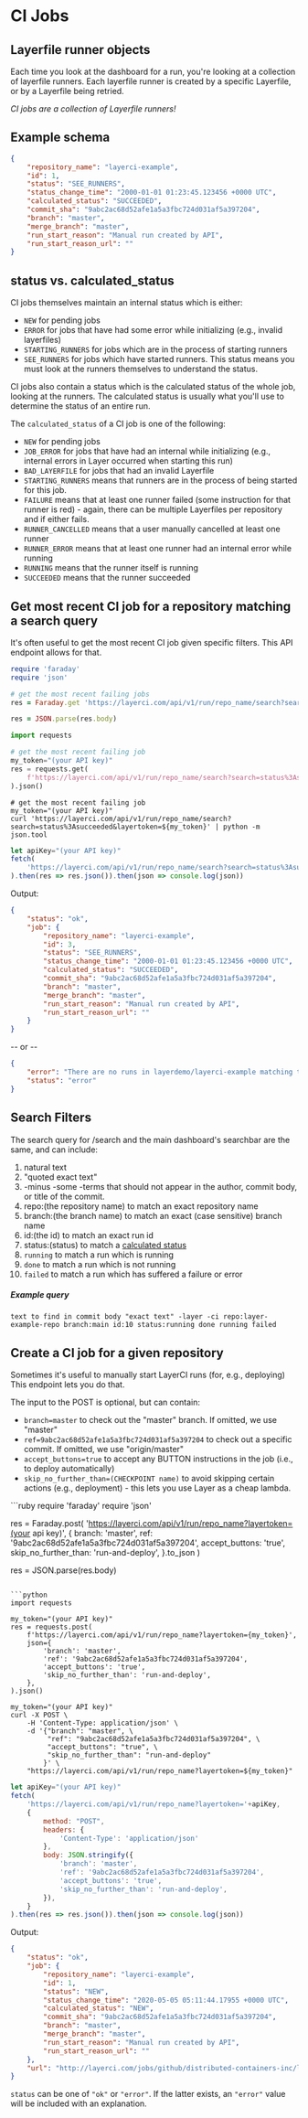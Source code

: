 # CI Jobs

## Layerfile runner objects
Each time you look at the dashboard for a run, you're looking at a collection of layerfile runners.
Each layerfile runner is created by a specific Layerfile, or by a Layerfile being retried.

*CI jobs are a collection of Layerfile runners!*

## Example schema

```json
{
    "repository_name": "layerci-example",
    "id": 1,
    "status": "SEE_RUNNERS",
    "status_change_time": "2000-01-01 01:23:45.123456 +0000 UTC",
    "calculated_status": "SUCCEEDED",
    "commit_sha": "9abc2ac68d52afe1a5a3fbc724d031af5a397204",
    "branch": "master",
    "merge_branch": "master",
    "run_start_reason": "Manual run created by API",
    "run_start_reason_url": ""
}
```

## status vs. calculated_status

CI jobs themselves maintain an internal status which is either:

- `NEW` for pending jobs
- `ERROR` for jobs that have had some error while initializing (e.g., invalid layerfiles)
- `STARTING_RUNNERS` for jobs which are in the process of starting runners  
- `SEE_RUNNERS` for jobs which have started runners. This status means you must look at the runners themselves to understand the status.


CI jobs also contain a status which is the calculated status of the whole job, looking at the runners.
The calculated status is usually what you'll use to determine the status of an entire run.

The `calculated_status` of a CI job is one of the following:

- `NEW` for pending jobs
- `JOB_ERROR` for jobs that have had an internal while initializing (e.g., internal errors in Layer occurred when starting this run)
- `BAD_LAYERFILE` for jobs that had an invalid Layerfile
- `STARTING_RUNNERS` means that runners are in the process of being started for this job.
- `FAILURE` means that at least one runner failed (some instruction for that runner is red) - again, there can be multiple Layerfiles per repository and if either fails.
- `RUNNER_CANCELLED` means that a user manually cancelled at least one runner
- `RUNNER_ERROR` means that at least one runner had an internal error while running
- `RUNNING` means that the runner itself is running
- `SUCCEEDED` means that the runner succeeded


## Get most recent CI job for a repository matching a search query

It's often useful to get the most recent CI job given specific filters. This API endpoint allows for that.

<language-tabs>

```ruby
require 'faraday'
require 'json'

# get the most recent failing jobs
res = Faraday.get 'https://layerci.com/api/v1/run/repo_name/search?search=status%3Asucceeded&layertoken=(your api key)'

res = JSON.parse(res.body)
```

```python
import requests

# get the most recent failing job
my_token="(your API key)"
res = requests.get(
    f'https://layerci.com/api/v1/run/repo_name/search?search=status%3Asucceeded&layertoken={my_token}', 
).json()
```

```shell
# get the most recent failing job
my_token="(your API key)"
curl 'https://layerci.com/api/v1/run/repo_name/search?search=status%3Asucceeded&layertoken=${my_token}' | python -m json.tool
```

```javascript
let apiKey="(your API key)"
fetch(
    'https://layerci.com/api/v1/run/repo_name/search?search=status%3Asucceeded&layertoken='+apiKey,
).then(res => res.json()).then(json => console.log(json))
```

</language-tabs>

Output:


```json
{
    "status": "ok",
    "job": {
        "repository_name": "layerci-example",
        "id": 3,
        "status": "SEE_RUNNERS",
        "status_change_time": "2000-01-01 01:23:45.123456 +0000 UTC",
        "calculated_status": "SUCCEEDED",
        "commit_sha": "9abc2ac68d52afe1a5a3fbc724d031af5a397204",
        "branch": "master",
        "merge_branch": "master",
        "run_start_reason": "Manual run created by API",
        "run_start_reason_url": ""
    }
}
```

-- or --
```json
{
    "error": "There are no runs in layerdemo/layerci-example matching the given filters.",
    "status": "error"
}
```

## Search Filters
The search query for /search and the main dashboard's searchbar are the same, and can include:

1. natural text
2. "quoted exact text"
3. -minus -some -terms that should not appear in the author, commit body, or title of the commit.
4. repo:(the repository name) to match an exact repository name
5. branch:(the branch name) to match an exact (case sensitive) branch name
6. id:(the id) to match an exact run id
7. status:(status) to match a [calculated status](#status-vs-calculated-status)
8. `running` to match a run which is running
9. `done` to match a run which is not running
10. `failed` to match a run which has suffered a failure or error

##### Example query
`text to find in commit body "exact text" -layer -ci repo:layer-example-repo branch:main id:10 status:running done running failed`

## Create a CI job for a given repository

Sometimes it's useful to manually start LayerCI runs (for, e.g., deploying)
This endpoint lets you do that.

The input to the POST is optional, but can contain:

- `branch=master` to check out the "master" branch. If omitted, we use "master"
- `ref=9abc2ac68d52afe1a5a3fbc724d031af5a397204` to check out a specific commit. If omitted, we use "origin/master"
- `accept_buttons=true` to accept any BUTTON instructions in the job (i.e., to deploy automatically)
- `skip_no_further_than=(CHECKPOINT name)` to avoid skipping certain actions (e.g., deployment) - this lets you use Layer as a cheap lambda.

<language-tabs>
```ruby
require 'faraday'
require 'json'

res = Faraday.post(
    'https://layerci.com/api/v1/run/repo_name?layertoken=(your api key)',
    {
        branch: 'master',
        ref: '9abc2ac68d52afe1a5a3fbc724d031af5a397204',
        accept_buttons: 'true',
        skip_no_further_than: 'run-and-deploy',
    }.to_json
)

res = JSON.parse(res.body)
```

```python
import requests

my_token="(your API key)"
res = requests.post(
    f'https://layerci.com/api/v1/run/repo_name?layertoken={my_token}',
    json={
        'branch': 'master',
        'ref': '9abc2ac68d52afe1a5a3fbc724d031af5a397204',
        'accept_buttons': 'true',
        'skip_no_further_than': 'run-and-deploy',
    },
).json()
```

```shell
my_token="(your API key)"
curl -X POST \
    -H 'Content-Type: application/json' \
    -d '{"branch": "master", \
         "ref": "9abc2ac68d52afe1a5a3fbc724d031af5a397204", \
         "accept_buttons": "true", \
         "skip_no_further_than": "run-and-deploy"
        }' \
    "https://layerci.com/api/v1/run/repo_name?layertoken=${my_token}"
```

```javascript
let apiKey="(your API key)"
fetch(
    'https://layerci.com/api/v1/run/repo_name?layertoken='+apiKey,
    {
        method: "POST",
        headers: {
            'Content-Type': 'application/json'
        },
        body: JSON.stringify({
            'branch': 'master',
            'ref': '9abc2ac68d52afe1a5a3fbc724d031af5a397204',
            'accept_buttons': 'true',
            'skip_no_further_than': 'run-and-deploy',
        }),
    }
).then(res => res.json()).then(json => console.log(json))
```
</language-tabs>

Output:

```json
{
    "status": "ok",
    "job": {
        "repository_name": "layerci-example",
        "id": 1,
        "status": "NEW",
        "status_change_time": "2020-05-05 05:11:44.17955 +0000 UTC",
        "calculated_status": "NEW",
        "commit_sha": "9abc2ac68d52afe1a5a3fbc724d031af5a397204",
        "branch": "master",
        "merge_branch": "master",
        "run_start_reason": "Manual run created by API",
        "run_start_reason_url": ""
    },
    "url": "http://layerci.com/jobs/github/distributed-containers-inc/layerci-example/1"
}

```

`status` can be one of `"ok"` or `"error"`. If the latter exists, an `"error"` value will be included with an explanation.
